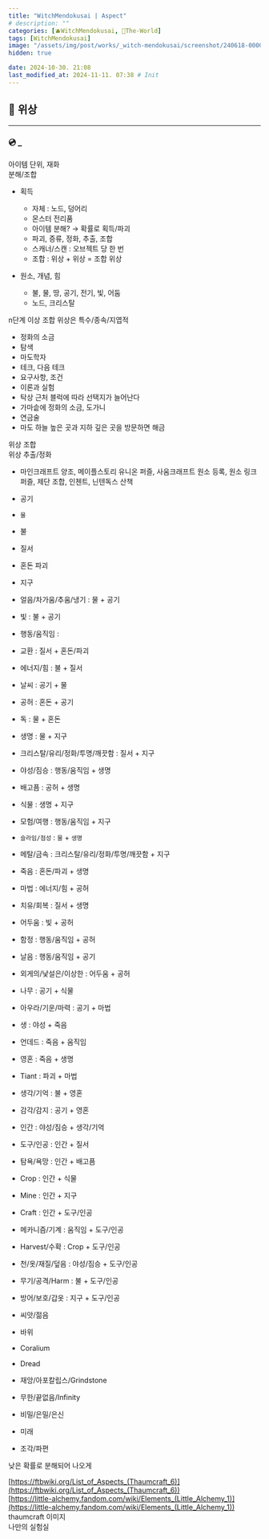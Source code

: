 ```yaml
---
title: "WitchMendokusai | Aspect"
# description: ""
categories: [🫐WitchMendokusai, 🥥The-World]
tags: [WitchMendokusai]
image: "/assets/img/post/works/_witch-mendokusai/screenshot/240618-000000.png"
hidden: true

date: 2024-10-30. 21:08
last_modified_at: 2024-11-11. 07:38 # Init
---
```


## 📀 위상

---

### 💿 _

아이템 단위, 재화  
분해/조합  

- 획득
  - 자체 : 노드, 덩어리
  - 몬스터 전리품
  - 아이템 분해? → 확률로 획득/파괴
  - 파괴, 증류, 정화, 추출, 조합
  - 스캐너/스캔 : 오브젝트 당 한 번
  - 조합 : 위상 + 위상 = 조합 위상

- 원소, 개념, 힘
  - 불, 물, 땅, 공기, 전기, 빛, 어둠
  - 노드, 크리스탈

n단계 이상 조합 위상은 특수/종속/지엽적  

- 정화의 소금
- 탐색
- 마도학자
- 테크, 다음 테크
- 요구사항, 조건
- 이론과 실험
- 탁상 근처 블럭에 따라 선택지가 늘어난다
- 가마솥에 정화의 소금, 도가니
- 연금술
- 마도 하늘 높은 곳과 지하 깊은 곳을 방문하면 해금

위상 조합  
위상 추출/정화  

- 마인크래프트 양조, 메이플스토리 유니온 퍼즐, 사움크래프트 원소 등록, 원소 링크 퍼즐, 제단 조합, 인첸트, 닌텐독스 산책

- 공기
- `물`
- 불
- 질서
- 혼돈 파괴
- 지구

- 얼음/차가움/추움/냉기 : 물 + 공기
- 빛 : 불 + 공기
- 행동/움직임 :
- 교환 : 질서 + 혼돈/파괴
- 에너지/힘 : 불 + 질서
- 날씨 : 공기 + 물
- 공허 : 혼돈 + 공기
- 독 : 물 + 혼돈
- 생명 : 물 + 지구
- 크리스탈/유리/정화/투명/깨끗함 : 질서 + 지구

- 야성/짐승 : 행동/움직임 + 생명
- 배고픔 : 공허 + 생명
- 식물 : 생명 + 지구
- 모험/여행 : 행동/움직임 + 지구
- `슬라임/점성` : `물` + `생명`
- 메탈/금속 : 크리스탈/유리/정화/투명/깨끗함 + 지구
- 죽음 : 혼돈/파괴 + 생명
- 마법 : 에너지/힘 + 공허
- 치유/회복 : 질서 + 생명
- 어두움 : 빛 + 공허
- 함정 : 행동/움직임 + 공허
- 날음 : 행동/움직임 + 공기

- 외게의/낯설은/이상한 : 어두움 + 공허
- 나무 : 공기 + 식물
- 아우라/기운/마력 : 공기 + 마법
- 생 : 야성 + 죽음
- 언데드 : 죽음 + 움직임
- 영혼 : 죽음 + 생명
- Tiant : 파괴 + 마법

- 생각/기억 : 불 + 영혼
- 감각/감지 : 공기 + 영혼

- 인간 : 야성/짐승 + 생각/기억

- 도구/인공 : 인간 + 질서
- 탐욕/욕망 : 인간 + 배고픔
- Crop : 인간 + 식물
- Mine : 인간 + 지구

- Craft : 인간 + 도구/인공
- 메카니즘/기계 : 움직임 + 도구/인공
- Harvest/수확 : Crop + 도구/인공
- 천/옷/재질/덮음 : 야성/짐승 + 도구/인공
- 무기/공격/Harm : 불 + 도구/인공
- 방어/보호/갑옷 : 지구 + 도구/인공

- 씨앗/젊음
- 바위
- Coralium
- Dread

- 재앙/아포칼립스/Grindstone
- 무한/끝없음/Infinity
- 비밀/은밀/은신
- 미래
- 조각/파편

낮은 확률로 분해되어 나오게  

[https://ftbwiki.org/List_of_Aspects_(Thaumcraft_6)](https://ftbwiki.org/List_of_Aspects_(Thaumcraft_6))  
[https://little-alchemy.fandom.com/wiki/Elements_(Little_Alchemy_1)](https://little-alchemy.fandom.com/wiki/Elements_(Little_Alchemy_1))  
thaumcraft 이미지  
나만의 실험실  
